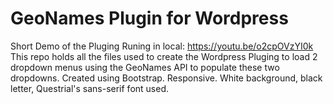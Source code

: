 # GeoNames Plugin for Wordpress
Short Demo of the Pluging Runing in local: https://youtu.be/o2cpOVzYI0k
This repo holds all the files used to create the Wordpress Pluging to load 2 dropdown menus using the GeoNames API to populate these two dropdowns.
Created using Bootstrap.
Responsive.
White background, black letter, Questrial's sans-serif font used.
